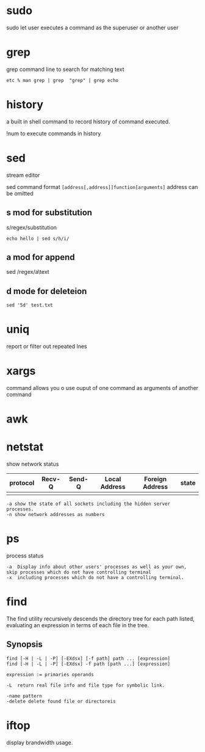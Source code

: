 # sudo

sudo let user executes a command as the superuser or another user


# grep
grep command line to search for matching text

```
etc % man grep | grep  "grep" | grep echo
```

# history
a built in shell command to record history of command executed.

!num to execute commands in history


# sed

stream editor

sed command format `[address[,address]]function[arguments]` address can be omitted

## s mod for substitution
s/regex/substitution
```
echo hello | sed s/h/i/
```
## a mod for append
sed /regex/a\text

## d mode for deleteion
```
sed '5d' test.txt
```

# uniq
report or filter out repeated lnes

# xargs
command allows you o use ouput of one command as arguments of another command

# awk


# netstat
show network status

| protocol | Recv-Q | Send-Q | Local Address | Foreign Address | state |
| -------- | ------ | ------ | ------------- | --------------- | ----- |
|          |        |        |               |                 |       |



```
-a show the state of all sockets including the hidden server processes.
-n show network addresses as numbers
```


# ps

process status

```
-a  Display info about other users' processes as well as your own, skip processes which do not have controlling terminal
-x  including processes which do not have a controlling terminal.

```


# find
The find utility recursively descends the directory tree for each path listed, evaluating an expression in terms of each file in the tree.

## Synopsis
```
find [-H | -L | -P] [-EXdsx] [-f path] path ... [expression]
find [-H | -L | -P] [-EXdsx] -f path [path ...] [expression]

expression := primaries operands

-L  return real file info and file type for symbolic link.

-name pattern 
-delete delete found file or directoreis
```


# iftop
display brandwidth usage.


